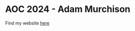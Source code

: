 # AOC 2024 - Adam Murchison

Find my website [here](https://aoc2024-g4c3hzdpbfetcba4.australiasoutheast-01.azurewebsites.net/)
